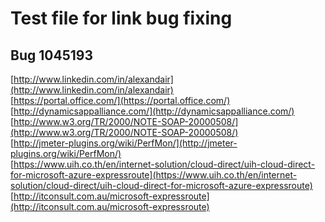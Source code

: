 # Test file for link bug fixing

## Bug 1045193
[http://www.linkedin.com/in/alexandair](http://www.linkedin.com/in/alexandair) </br>
[https://portal.office.com/](https://portal.office.com/) </br>
[http://dynamicsappalliance.com/](http://dynamicsappalliance.com/) </br>
[http://www.w3.org/TR/2000/NOTE-SOAP-20000508/](http://www.w3.org/TR/2000/NOTE-SOAP-20000508/) </br>
[http://jmeter-plugins.org/wiki/PerfMon/](http://jmeter-plugins.org/wiki/PerfMon/) </br>
[https://www.uih.co.th/en/internet-solution/cloud-direct/uih-cloud-direct-for-microsoft-azure-expressroute](https://www.uih.co.th/en/internet-solution/cloud-direct/uih-cloud-direct-for-microsoft-azure-expressroute) </br>
[http://itconsult.com.au/microsoft-expressroute](http://itconsult.com.au/microsoft-expressroute) </br>
